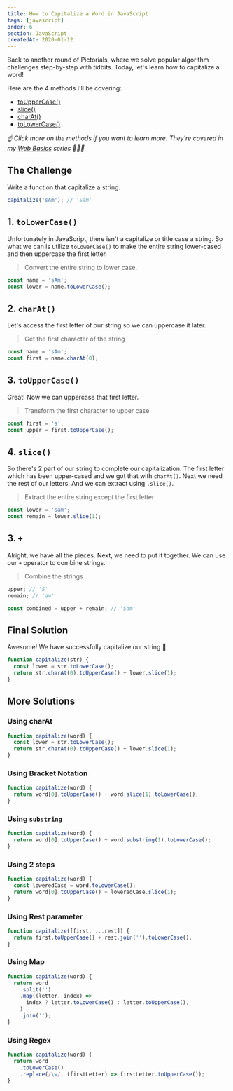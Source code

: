 ```yaml
---
title: How to Capitalize a Word in JavaScript
tags: [javascript]
order: 6
section: JavaScript
createdAt: 2020-01-12
---
```


Back to another round of Pictorials, where we solve popular algorithm challenges step-by-step with tidbits. Today, let's learn how to capitalize a word!

Here are the 4 methods I'll be covering:

- [toUpperCase()](/basics/string-touppercase)
- [slice()](/basics/string-slice)
- [charAt()](/basics/string-charat)
- [toLowerCase()](/basics/string-tolowercase)

_☝️ Click more on the methods if you want to learn more. They're covered in my [Web Basics](/basics/) series 👩🏻‍🏫_

<markdown-toc :hidden="false"></markdown-toc>

## The Challenge

Write a function that capitalize a string.

<markdown-image img="challenge"></markdown-image>

```javascript
capitalize('sAm'); // 'Sam'
```

## 1. `toLowerCase()`

Unfortunately in JavaScript, there isn't a capitalize or title case a string. So what we can is utilize `toLowerCase()` to make the entire string lower-cased and then uppercase the first letter.

> Convert the entire string to lower case.

<markdown-image img="tolowercase"></markdown-image>

```javascript
const name = 'sAm';
const lower = name.toLowerCase();
```

## 2. `charAt()`

Let's access the first letter of our string so we can uppercase it later.

> Get the first character of the string

<markdown-image img="charat"></markdown-image>

```javascript
const name = 'sAm';
const first = name.charAt(0);
```

## 3. `toUpperCase()`

Great! Now we can uppercase that first letter.

> Transform the first character to upper case

<markdown-image img="touppercase"></markdown-image>

```javascript
const first = 's';
const upper = first.toUpperCase();
```

## 4. `slice()`

So there's 2 part of our string to complete our capitalization. The first letter which has been upper-cased and we got that with `charAt()`. Next we need the rest of our letters. And we can extract using `.slice()`.

> Extract the entire string except the first letter

<markdown-image img="slice"></markdown-image>

```javascript
const lower = 'sam';
const remain = lower.slice(1);
```

## 3. `+`

Alright, we have all the pieces. Next, we need to put it together. We can use our `+` operator to combine strings.

> Combine the strings

<markdown-image img="plus"></markdown-image>

```javascript
upper; // 'S'
remain; // 'am'

const combined = upper + remain; // 'Sam'
```

## Final Solution

Awesome! We have successfully capitalize our string 🥳

<markdown-image img="result"></markdown-image>

```javascript
function capitalize(str) {
  const lower = str.toLowerCase();
  return str.charAt(0).toUpperCase() + lower.slice(1);
}
```

## More Solutions

### Using charAt

```javascript
function capitalize(word) {
  const lower = str.toLowerCase();
  return str.charAt(0).toUpperCase() + lower.slice(1);
}
```

### Using Bracket Notation

```javascript
function capitalize(word) {
  return word[0].toUpperCase() + word.slice(1).toLowerCase();
}
```

### Using `substring`

```javascript
function capitalize(word) {
  return word[0].toUpperCase() + word.substring(1).toLowerCase();
}
```

### Using 2 steps

```javascript
function capitalize(word) {
  const loweredCase = word.toLowerCase();
  return word[0].toUpperCase() + loweredCase.slice(1);
}
```

### Using Rest parameter

```javascript
function capitalize([first, ...rest]) {
  return first.toUpperCase() + rest.join('').toLowerCase();
}
```

### Using Map

```javascript
function capitalize(word) {
  return word
    .split('')
    .map((letter, index) =>
      index ? letter.toLowerCase() : letter.toUpperCase(),
    )
    .join('');
}
```

### Using Regex

```javascript
function capitalize(word) {
  return word
    .toLowerCase()
    .replace(/\w/, (firstLetter) => firstLetter.toUpperCase());
}
```
